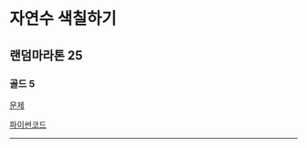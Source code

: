 # 자연수 색칠하기
## 랜덤마라톤 25
### 골드 5
[문제](https://www.acmicpc.net/problem/23048)

[파이썬코드](23048.py)

---
